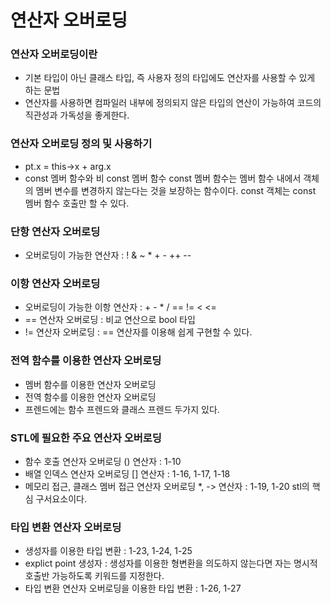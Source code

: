 # 연산자 오버로딩

### 연산자 오버로딩이란
- 기본 타입이 아닌 클래스 타입, 즉 사용자 정의 타입에도 연산자를 사용할 수 있게 하는 문법
- 연산자를 사용하면 컴파일러 내부에 정의되지 않은 타입의 연산이 가능하여 코드의 직관성과 가독성을 좋게한다.

### 연산자 오버로딩 정의 및 사용하기
- pt.x = this->x + arg.x
- const 멤버 함수와 비 const 멤버 함수
    const 멤버 함수는 멤버 함수 내에서 객체의 멤버 변수를 변경하지 않는다는 것을 보장하는 함수이다.
    const 객체는 const 멤버 함수 호출만 할 수 있다.

### 단항 연산자 오버로딩
- 오버로딩이 가능한 연산자 : !  & ~ * + - ++ -- 

### 이항 연산자 오버로딩
- 오버로딩이 가능한 이항 연산자 : +  -  *  /  ==  !=  <  <=
- == 연산자 오버로딩 : 비교 연산으로 bool 타입
- != 연산자 오버로딩 : == 연산자를 이용해 쉽게 구현할 수 있다.

### 전역 함수를 이용한 연산자 오버로딩
- 멤버 함수를 이용한 연산자 오버로딩
- 전역 함수를 이용한 연산자 오버로딩
- 프렌드에는 함수 프렌드와 클래스 프렌드 두가지 있다.

### STL에 필요한 주요 연산자 오버로딩
- 함수 호출 연산자 오버로딩 () 연산자 : 1-10
- 배열 인덱스 연산자 오버로딩 [] 연산자 : 1-16, 1-17, 1-18
- 메모리 접근, 클래스 멤버 접근 연산자 오버로딩 *, -> 연산자 : 1-19, 1-20
    stl의 핵심 구서요소이다.

### 타입 변환 연산자 오버로딩
- 생성자를 이용한 타입 변환 : 1-23, 1-24, 1-25
- explict point 생성자 : 생성자를 이용한 형변환을 의도하지 않는다면 자는 명시적 호출반 가능하도록 키워드를 지정한다.     
- 타입 변환 연산자 오버로딩을 이용한 타입 변환 : 1-26, 1-27
